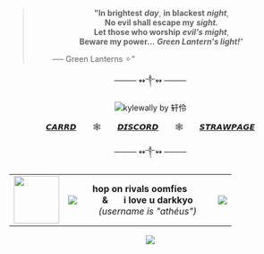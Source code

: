 <div align="center">

> **"In brightest** ***__day__***, **in blackest** ***__night__***,   
> **No evil shall escape my** __***sight.***__   
> **Let those who worship** ***evil's might***,  
> **Beware my power...** ***Green Lantern's light!***"
>
> <p align="right">── Green Lanterns ✧" ⠀⠀⠀ ⠀ ⠀⠀ ⠀⠀⠀ ⠀⠀ ⠀⠀ ⠀⠀⠀ ⠀ ⠀⠀⠀ ⠀⠀ ⠀

<p align=center>──── ↭༒↭ ────</a> </p>
<p align="center">
  <img src="https://github.com/user-attachments/assets/1ee7eb6c-409d-40cb-9551-917354b4fa56"  alt="kylewally by 轩伶"/>


</p>
  <p align=center><a href=https://gotham.crd.co>𝘾𝘼𝙍𝙍𝘿</a> ㅤㅤ🕸️ㅤㅤ <a href=https://i.imgur.com/kch7cDj>𝘿𝙄𝙎𝘾𝙊𝙍𝘿</a> ㅤㅤ🕸️ㅤㅤ <a href=https://peer.straw.page>𝙎𝙏𝙍𝘼𝙒𝙋𝘼𝙂𝙀</a> </p>
<p align=center>──── ↭༒↭ ────</a> </p>
<table align="center">
  <tr>
           <td align="center" valign="middle">
<img width="81" height="85" src="https://github.com/user-attachments/assets/0bf9e472-9638-4a57-b7fe-ac33fcd1f89e alt="me by darkkyo" />
    </td>
    <td align="center" valign="middle">
      <img src="https://github.com/user-attachments/assets/37149114-1cd0-4a15-babe-b78f253de62f alt="kylewally by ADincol">
    </td>
    <td align="center" valign="middle" width="220">
      <b>hop on rivals oomfies⠀ ⠀ &amp;⠀⠀  i love u darkkyo</b><br>
      <i>(username is "athéus")</i>
    </td>
    <td align="center" valign="middle">
      <img src="https://github.com/user-attachments/assets/c8957409-2a05-4937-870b-25ac350001fb alt="kylewally by ADincol">
    </td>
  </tr>
</table>
<p align="center">
</p>
<p align="center">
  <a href="https://github.com/kittinan/spotify-github-profile">
    <img src="https://spotify-github-profile.kittinanx.com/api/view?uid=xiodtyohsqxh1d8aejzoivtzz&cover_image=true&theme=novatorem&show_offline=false&background_color=121212&interchange=false&bar_color=53b14f&bar_color_cover=true">
  </a>
</p>
